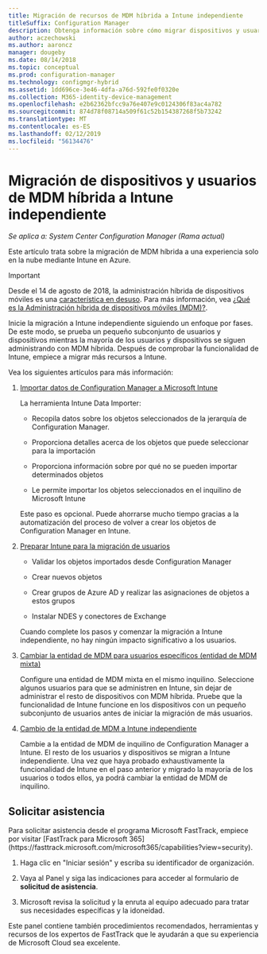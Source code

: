 ```yaml
---
title: Migración de recursos de MDM híbrida a Intune independiente
titleSuffix: Configuration Manager
description: Obtenga información sobre cómo migrar dispositivos y usuarios de MDM híbrida a Intune en Azure.
author: aczechowski
ms.author: aaroncz
manager: dougeby
ms.date: 08/14/2018
ms.topic: conceptual
ms.prod: configuration-manager
ms.technology: configmgr-hybrid
ms.assetid: 1dd696ce-3e46-4dfa-a76d-592fe0f0320e
ms.collection: M365-identity-device-management
ms.openlocfilehash: e2b62362bfcc9a76e407e9c0124306f83ac4a782
ms.sourcegitcommit: 874d78f08714a509f61c52b154387268f5b73242
ms.translationtype: MT
ms.contentlocale: es-ES
ms.lasthandoff: 02/12/2019
ms.locfileid: "56134476"
---
```

# <a name="migrate-hybrid-mdm-users-and-devices-to-intune-standalone"></a>Migración de dispositivos y usuarios de MDM híbrida a Intune independiente

*Se aplica a: System Center Configuration Manager (Rama actual)*    

Este artículo trata sobre la migración de MDM híbrida a una experiencia solo en la nube mediante Intune en Azure. 

> [!Important]  
> Desde el 14 de agosto de 2018, la administración híbrida de dispositivos móviles es una [característica en desuso](/sccm/core/plan-design/changes/deprecated/removed-and-deprecated-cmfeatures). Para más información, vea [¿Qué es la Administración híbrida de dispositivos móviles (MDM)?](/sccm/mdm/understand/hybrid-mobile-device-management). <!--Intune feature 2683117-->  


Inicie la migración a Intune independiente siguiendo un enfoque por fases. De este modo, se prueba un pequeño subconjunto de usuarios y dispositivos mientras la mayoría de los usuarios y dispositivos se siguen administrando con MDM híbrida. Después de comprobar la funcionalidad de Intune, empiece a migrar más recursos a Intune.    

Vea los siguientes artículos para más información:    
  
1.  [Importar datos de Configuration Manager a Microsoft Intune](migrate-import-data.md)   

    La herramienta Intune Data Importer:  

    - Recopila datos sobre los objetos seleccionados de la jerarquía de Configuration Manager.  

    - Proporciona detalles acerca de los objetos que puede seleccionar para la importación   

    - Proporciona información sobre por qué no se pueden importar determinados objetos  

    - Le permite importar los objetos seleccionados en el inquilino de Microsoft Intune  

    Este paso es opcional. Puede ahorrarse mucho tiempo gracias a la automatización del proceso de volver a crear los objetos de Configuration Manager en Intune.  

2.  [Preparar Intune para la migración de usuarios](migrate-prepare-intune.md)    

    - Validar los objetos importados desde Configuration Manager  

    - Crear nuevos objetos  

    - Crear grupos de Azure AD y realizar las asignaciones de objetos a estos grupos  

    - Instalar NDES y conectores de Exchange  

    Cuando complete los pasos y comenzar la migración a Intune independiente, no hay ningún impacto significativo a los usuarios.   

3.  [Cambiar la entidad de MDM para usuarios específicos (entidad de MDM mixta)](migrate-mixed-authority.md)    

    Configure una entidad de MDM mixta en el mismo inquilino. Seleccione algunos usuarios para que se administren en Intune, sin dejar de administrar el resto de dispositivos con MDM híbrida. Pruebe que la funcionalidad de Intune funcione en los dispositivos con un pequeño subconjunto de usuarios antes de iniciar la migración de más usuarios.   

4.  [Cambio de la entidad de MDM a Intune independiente](change-mdm-authority.md)     

    Cambie a la entidad de MDM de inquilino de Configuration Manager a Intune. El resto de los usuarios y dispositivos se migran a Intune independiente. Una vez que haya probado exhaustivamente la funcionalidad de Intune en el paso anterior y migrado la mayoría de los usuarios o todos ellos, ya podrá cambiar la entidad de MDM de inquilino.



## <a name="request-assistance"></a>Solicitar asistencia
<!--Intune bug 2339232--> Para solicitar asistencia desde el programa Microsoft FastTrack, empiece por visitar [FastTrack para Microsoft 365](https://fasttrack.microsoft.com/microsoft365/capabilities?view=security).

1. Haga clic en "Iniciar sesión" y escriba su identificador de organización.  

2. Vaya al Panel y siga las indicaciones para acceder al formulario de **solicitud de asistencia**.    

3. Microsoft revisa la solicitud y la enruta al equipo adecuado para tratar sus necesidades específicas y la idoneidad.  

Este panel contiene también procedimientos recomendados, herramientas y recursos de los expertos de FastTrack que le ayudarán a que su experiencia de Microsoft Cloud sea excelente.

